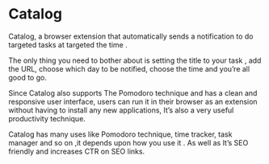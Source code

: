 # Catalog
Catalog, a browser extension that automatically sends a notification to do targeted tasks at targeted the time .

The only thing you need to bother about is setting the title to your task , add the URL, choose which day to be notified, choose the time and you’re all good to go.

Since Catalog also supports The Pomodoro technique and has a clean and responsive user interface, users can run it in their browser as an extension without having to install any new applications, It’s also a very useful productivity technique.

Catalog has many uses like Pomodoro technique, time tracker, task manager and so on ,it depends upon how you use it .
As well as It’s SEO friendly and increases CTR on SEO links.
